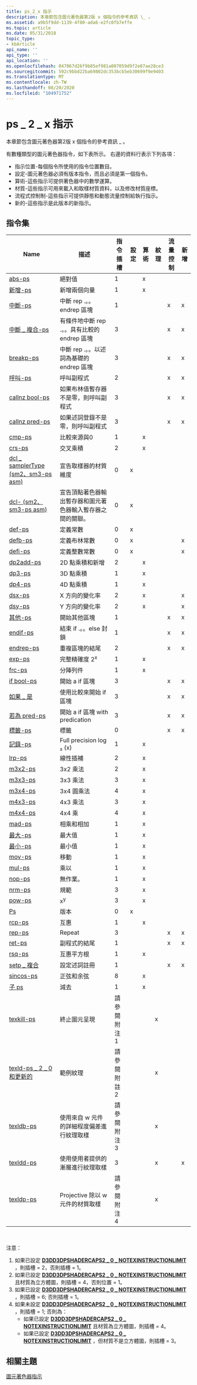 ```yaml
---
title: ps_2_x 指示
description: 本章節包含圖元著色器第2版 x 個指令的參考資訊 \_ 。
ms.assetid: a9b5f9dd-1139-4f80-ada6-e2fc0fb7effe
ms.topic: article
ms.date: 05/31/2018
topic_type:
- kbArticle
api_name: ''
api_type: ''
api_location: ''
ms.openlocfilehash: 047067d26f9b85ef981a007059d9f2e87ae28ce3
ms.sourcegitcommit: 592c9bbd22ba69802dc353bcb5eb30699f9e9403
ms.translationtype: MT
ms.contentlocale: zh-TW
ms.lasthandoff: 08/20/2020
ms.locfileid: "104971752"
---
```

# <a name="ps_2_x-instructions"></a>ps \_ 2 \_ x 指示

本章節包含圖元著色器第2版 x 個指令的參考資訊 \_ 。

有數種類型的圖元著色器指令，如下表所示。 右邊的資料行表示下列各項：

-   指示位置-每個指令所使用的指令位置數目。
-   設定-圖元著色器必須有版本指令，而且必須是第一個指令。
-   算術-這些指示可提供著色器中的數學運算。
-   材質-這些指示可用來載入和取樣材質資料，以及修改材質座標。
-   流程式控制制-這些指示可提供靜態和動態流量控制給執行指示。
-   新的-這些指示是此版本的新指示。

## <a name="instruction-set"></a>指令集



| Name                                                             | 描述                                                                                      | 指令插槽 | 設定 | 算術 | 紋理 | 流量控制 | 新增 |
|------------------------------------------------------------------|--------------------------------------------------------------------------------------------------|-------------------|-------|------------|---------|--------------|-----|
| [abs-ps](abs---ps.md)                                         | 絕對值                                                                                   | 1                 |       | x          |         |              |     |
| [新增-ps](add---ps.md)                                         | 新增兩個向量                                                                                  | 1                 |       | x          |         |              |     |
| [中斷-ps](break---ps.md)                                     | 中斷 rep .。。endrep 區塊                                                                | 1                 |       |            |         | x            | x   |
| [中斷 \_ 複合-ps](break-comp---ps.md)                          | 有條件地中斷 rep .。。具有比較的 endrep 區塊                               | 3                 |       |            |         | x            | x   |
| [breakp-ps](break-p---ps.md)                                  | 中斷 rep .。。以述詞為基礎的 endrep 區塊                                          | 3                 |       |            |         | x            | x   |
| [呼叫-ps](call---ps.md)                                       | 呼叫副程式                                                                                | 2                 |       |            |         | x            | x   |
| [callnz bool-ps](callnz-bool---ps.md)                         | 如果布林值暫存器不是零，則呼叫副程式                                              | 3                 |       |            |         | x            | x   |
| [callnz pred-ps](callnz-pred---ps.md)                         | 如果述詞登錄不是零，則呼叫副程式                                            | 3                 |       |            |         | x            | x   |
| [cmp-ps](cmp---ps.md)                                         | 比較來源與0                                                                              | 1                 |       | x          |         |              |     |
| [crs-ps](crs---ps.md)                                         | 交叉乘積                                                                                    | 2                 |       | x          |         |              |     |
| [dcl \_ samplerType (sm2、sm3-ps asm) ](dcl-samplertype---ps.md) | 宣告取樣器的材質維度                                                      | 0                 | x     |            |         |              |     |
| [dcl- (sm2、sm3-ps asm) ](dcl---ps.md)                        | 宣告頂點著色器輸出暫存器和圖元著色器輸入暫存器之間的關聯。 | 0                 | x     |            |         |              |     |
| [def-ps](def---ps.md)                                         | 定義常數                                                                                 | 0                 | x     |            |         |              |     |
| [defb-ps](defb---ps.md)                                       | 定義布林常數                                                                        | 0                 | x     |            |         |              | x   |
| [defi-ps](defi---ps.md)                                       | 定義整數常數                                                                       | 0                 | x     |            |         |              | x   |
| [dp2add-ps](dp2add---ps.md)                                   | 2D 點乘積和新增                                                                           | 2                 |       | x          |         |              |     |
| [dp3-ps](dp3---ps.md)                                         | 3D 點乘積                                                                                   | 1                 |       | x          |         |              |     |
| [dp4-ps](dp4---ps.md)                                         | 4D 點乘積                                                                                   | 1                 |       | x          |         |              |     |
| [dsx-ps](dsx---ps.md)                                         | X 方向的變化率                                                                | 2                 |       | x          |         |              | x   |
| [dsy-ps](dsy---ps.md)                                         | Y 方向的變化率                                                                | 2                 |       | x          |         |              | x   |
| [其他-ps](else---ps.md)                                       | 開始其他區塊                                                                              | 1                 |       |            |         | x            | x   |
| [endif-ps](endif---ps.md)                                     | 結束 if .。。else 封鎖                                                                           | 1                 |       |            |         | x            | x   |
| [endrep-ps](endrep---ps.md)                                   | 重複區塊的結尾                                                                            | 2                 |       |            |         | x            | x   |
| [exp-ps](exp---ps.md)                                         | 完整精確度 2<sup>x</sup>                                                                     | 1                 |       | x          |         |              |     |
| [frc-ps](frc---ps.md)                                         | 分陣列件                                                                             | 1                 |       | x          |         |              |     |
| [if bool-ps](if-bool---ps.md)                                 | 開始 a if 區塊                                                                                | 3                 |       |            |         | x            | x   |
| [如果 \_ 是](if-comp---ps.md)                                | 使用比較來開始 if 區塊                                                              | 3                 |       |            |         | x            | x   |
| [若為 pred-ps](if-pred---ps.md)                                 | 開始 a if 區塊 with predication                                                               | 3                 |       |            |         | x            | x   |
| [標籤-ps](label---ps.md)                                     | 標籤                                                                                            | 0                 |       |            |         | x            | x   |
| [記錄-ps](log---ps.md)                                         | Full precision log ₂ (x)                                                                            | 1                 |       | x          |         |              |     |
| [lrp-ps](lrp---ps.md)                                         | 線性插補                                                                               | 2                 |       | x          |         |              |     |
| [m3x2-ps](m3x2---ps.md)                                       | 3x2 乘法                                                                                     | 2                 |       | x          |         |              |     |
| [m3x3-ps](m3x3---ps.md)                                       | 3x3 乘法                                                                                     | 3                 |       | x          |         |              |     |
| [m3x4-ps](m3x4---ps.md)                                       | 3x4 圓乘法                                                                                     | 4                 |       | x          |         |              |     |
| [m4x3-ps](m4x3---ps.md)                                       | 4x3 乘法                                                                                     | 3                 |       | x          |         |              |     |
| [m4x4-ps](m4x4---ps.md)                                       | 4x4 乘                                                                                     | 4                 |       | x          |         |              |     |
| [mad-ps](mad---ps.md)                                         | 相乘和相加                                                                                 | 1                 |       | x          |         |              |     |
| [最大-ps](max---ps.md)                                         | 最大值                                                                                          | 1                 |       | x          |         |              |     |
| [最小-ps](min---ps.md)                                         | 最小值                                                                                          | 1                 |       | x          |         |              |     |
| [mov-ps](mov---ps.md)                                         | 移動                                                                                             | 1                 |       | x          |         |              |     |
| [mul-ps](mul---ps.md)                                         | 乘以                                                                                         | 1                 |       | x          |         |              |     |
| [nop-ps](nop---ps.md)                                         | 無作業。                                                                                     | 1                 |       | x          |         |              |     |
| [nrm-ps](nrm---ps.md)                                         | 規範                                                                                        | 3                 |       | x          |         |              |     |
| [pow-ps](pow---ps.md)                                         | x<sup>y</sup>                                                                                    | 3                 |       | x          |         |              |     |
| [Ps](ps---ps.md)                                                | 版本                                                                                          | 0                 | x     |            |         |              |     |
| [rcp-ps](rcp---ps.md)                                         | 互惠                                                                                       | 1                 |       | x          |         |              |     |
| [rep-ps](rep---ps.md)                                         | Repeat                                                                                           | 3                 |       |            |         | x            | x   |
| [ret-ps](ret---ps.md)                                         | 副程式的結尾                                                                              | 1                 |       |            |         | x            | x   |
| [rsq-ps](rsq---ps.md)                                         | 互惠平方根                                                                           | 1                 |       | x          |         |              |     |
| [setp \_ 複合](setp-comp---ps.md)                                 | 設定述詞註冊                                                                       | 1                 |       |            |         | x            | x   |
| [sincos-ps](sincos---ps.md)                                   | 正弦和余弦                                                                                  | 8                 |       | x          |         |              |     |
| [子 ps](sub---ps.md)                                         | 減去                                                                                         | 1                 |       | x          |         |              |     |
| [texkill-ps](texkill---ps.md)                                 | 終止圖元呈現                                                                                | 請參閱附注1        |       |            | x       |              |     |
| [texld-ps \_ 2 \_ 0 和更新的](texld---ps-2-0.md)                    | 範例紋理                                                                                 | 請參閱附註 2        |       |            | x       |              |     |
| [texldb-ps](texldb---ps.md)                                   | 使用來自 w 元件的詳細程度偏差進行紋理取樣                                      | 請參閱附注3        |       |            | x       |              |     |
| [texldd-ps](texldd---ps.md)                                   | 使用使用者提供的漸層進行紋理取樣                                                    | 3                 |       |            | x       |              | x   |
| [texldp-ps](texldp---ps.md)                                   | Projective 除以 w 元件的材質取樣                                           | 請參閱附注4        |       |            | x       |              |     |



 

注意：

1.  如果已設定 [**D3DD3DPSHADERCAPS2 \_ 0 \_ NOTEXINSTRUCTIONLIMIT**](/windows/desktop/api/d3d9caps/ns-d3d9caps-d3dpshadercaps2_0) ，則插槽 = 2，否則插槽 = 1。
2.  如果已設定 [**D3DD3DPSHADERCAPS2 \_ 0 \_ NOTEXINSTRUCTIONLIMIT**](/windows/desktop/api/d3d9caps/ns-d3d9caps-d3dpshadercaps2_0) 且材質為立方體圖，則插槽 = 4，否則位置 = 1。
3.  如果已設定 [**D3DD3DPSHADERCAPS2 \_ 0 \_ NOTEXINSTRUCTIONLIMIT**](/windows/desktop/api/d3d9caps/ns-d3d9caps-d3dpshadercaps2_0) ，則插槽 = 6; 否則插槽 = 1。
4.  如果未設定 [**D3DD3DPSHADERCAPS2 \_ 0 \_ NOTEXINSTRUCTIONLIMIT**](/windows/desktop/api/d3d9caps/ns-d3d9caps-d3dpshadercaps2_0) ，則插槽 = 1; 否則為：
    -   如果已設定 [**D3DD3DPSHADERCAPS2 \_ 0 \_ NOTEXINSTRUCTIONLIMIT**](/windows/desktop/api/d3d9caps/ns-d3d9caps-d3dpshadercaps2_0) 且材質為立方體圖，則插槽 = 4。
    -   如果已設定 [**D3DD3DPSHADERCAPS2 \_ 0 \_ NOTEXINSTRUCTIONLIMIT**](/windows/desktop/api/d3d9caps/ns-d3d9caps-d3dpshadercaps2_0) ，但材質不是立方體圖，則插槽 = 3。

## <a name="related-topics"></a>相關主題

<dl> <dt>

[圖元著色器指示](dx9-graphics-reference-asm-ps-instructions.md)
</dt> </dl>

 

 